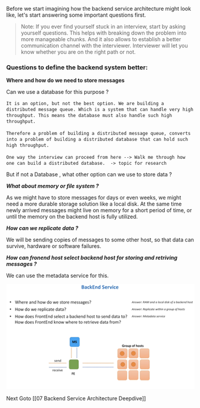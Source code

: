 Before we start imagining how the backend service architecture might look like, let's start answering some important questions first. 

> Note: If you ever find yourself stuck in an interview, start by asking yourself questions. This helps with breaking down the problem into more manageable chunks. And it also allows to establish a better communication channel with the interviewer. Interviewer will let you know whether you are on the right path or not.

### Questions to define the backend system better:

**Where and how do we need to store messages**

Can we use a database for this purpose ? 
	
	It is an option, but not the best option. We are building a distributed message queue. Which is a system that can handle very high throughput. This means the database must also handle such high throughput. 
	
	Therefore a problem of building a distributed message queue, converts into a problem of building a distributed database that can hold such high throughput.
	
	One way the interview can proceed from here --> Walk me through how one can build a distributed database.  -> topic for research

But if not a Database , what other option can we use to store data ?

***What about memory or file system ?*** 

As we might have to store messages for days or even weeks, we might need a more durable storage solution like a local disk. At the same time newly arrived messages might live on memory for a short period of time, or until the memory on the backend host is fully utilized. 

***How can we replicate data ?***

We will be sending copies of messages to some other host, so that data can survive, hardware or software failures. 

***How can fronend host select backend host for storing and retriving messages ?***

We can use the metadata service for this.


![](../images/BackendServiceOverview.png)

Next Goto [[07 Backend Service Architecture Deepdive]]